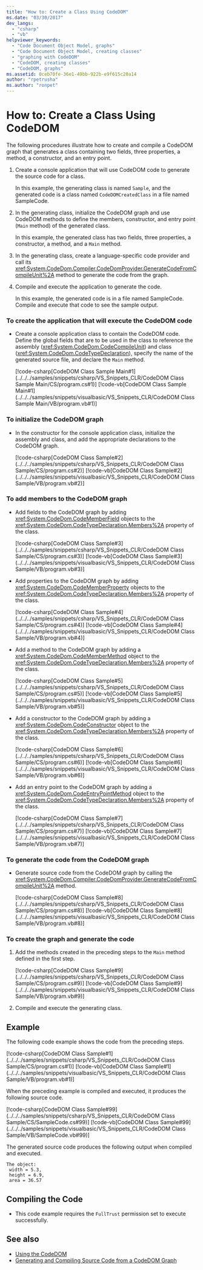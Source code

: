 ```yaml
---
title: "How to: Create a Class Using CodeDOM"
ms.date: "03/30/2017"
dev_langs: 
  - "csharp"
  - "vb"
helpviewer_keywords: 
  - "Code Document Object Model, graphs"
  - "Code Document Object Model, creating classes"
  - "graphing with CodeDOM"
  - "CodeDOM, creating classes"
  - "CodeDOM, graphs"
ms.assetid: 0ceb70fe-36e1-49bb-922b-e9f615c20a14
author: "rpetrusha"
ms.author: "ronpet"
---
```

# How to: Create a Class Using CodeDOM
The following procedures illustrate how to create and compile a CodeDOM graph that generates a class containing two fields, three properties, a method, a constructor, and an entry point.  
  
1. Create a console application that will use CodeDOM code to generate the source code for a class.  
  
     In this example, the generating class is named `Sample`, and the generated code is a class named `CodeDOMCreatedClass` in a file named SampleCode.  
  
2. In the generating class, initialize the CodeDOM graph and use CodeDOM methods to define the members, constructor, and entry point (`Main` method) of the generated class.  
  
     In this example, the generated class has two fields, three properties, a constructor, a method, and a `Main` method.  
  
3. In the generating class, create a language-specific code provider and call its <xref:System.CodeDom.Compiler.CodeDomProvider.GenerateCodeFromCompileUnit%2A> method to generate the code from the graph.  
  
4. Compile and execute the application to generate the code.  
  
     In this example, the generated code is in a file named SampleCode. Compile and execute that code to see the sample output.  
  
### To create the application that will execute the CodeDOM code  
  
- Create a console application class to contain the CodeDOM code. Define the global fields that are to be used in the class to reference the assembly (<xref:System.CodeDom.CodeCompileUnit>) and class (<xref:System.CodeDom.CodeTypeDeclaration>), specify the name of the generated source file, and declare the `Main` method.  
  
     [!code-csharp[CodeDOM Class Sample Main#1](../../../samples/snippets/csharp/VS_Snippets_CLR/CodeDOM Class Sample Main/CS/program.cs#1)]
     [!code-vb[CodeDOM Class Sample Main#1](../../../samples/snippets/visualbasic/VS_Snippets_CLR/CodeDOM Class Sample Main/VB/program.vb#1)]  
  
### To initialize the CodeDOM graph  
  
- In the constructor for the console application class, initialize the assembly and class, and add the appropriate declarations to the CodeDOM graph.  
  
     [!code-csharp[CodeDOM Class Sample#2](../../../samples/snippets/csharp/VS_Snippets_CLR/CodeDOM Class Sample/CS/program.cs#2)]
     [!code-vb[CodeDOM Class Sample#2](../../../samples/snippets/visualbasic/VS_Snippets_CLR/CodeDOM Class Sample/VB/program.vb#2)]  
  
### To add members to the CodeDOM graph  
  
- Add fields to the CodeDOM graph by adding <xref:System.CodeDom.CodeMemberField> objects to the <xref:System.CodeDom.CodeTypeDeclaration.Members%2A> property of the class.  
  
     [!code-csharp[CodeDOM Class Sample#3](../../../samples/snippets/csharp/VS_Snippets_CLR/CodeDOM Class Sample/CS/program.cs#3)]
     [!code-vb[CodeDOM Class Sample#3](../../../samples/snippets/visualbasic/VS_Snippets_CLR/CodeDOM Class Sample/VB/program.vb#3)]  
  
- Add properties to the CodeDOM graph by adding <xref:System.CodeDom.CodeMemberProperty> objects to the <xref:System.CodeDom.CodeTypeDeclaration.Members%2A> property of the class.  
  
     [!code-csharp[CodeDOM Class Sample#4](../../../samples/snippets/csharp/VS_Snippets_CLR/CodeDOM Class Sample/CS/program.cs#4)]
     [!code-vb[CodeDOM Class Sample#4](../../../samples/snippets/visualbasic/VS_Snippets_CLR/CodeDOM Class Sample/VB/program.vb#4)]  
  
- Add a method to the CodeDOM graph by adding a <xref:System.CodeDom.CodeMemberMethod> object to the <xref:System.CodeDom.CodeTypeDeclaration.Members%2A> property of the class.  
  
     [!code-csharp[CodeDOM Class Sample#5](../../../samples/snippets/csharp/VS_Snippets_CLR/CodeDOM Class Sample/CS/program.cs#5)]
     [!code-vb[CodeDOM Class Sample#5](../../../samples/snippets/visualbasic/VS_Snippets_CLR/CodeDOM Class Sample/VB/program.vb#5)]  
  
- Add a constructor to the CodeDOM graph by adding a <xref:System.CodeDom.CodeConstructor> object to the <xref:System.CodeDom.CodeTypeDeclaration.Members%2A> property of the class.  
  
     [!code-csharp[CodeDOM Class Sample#6](../../../samples/snippets/csharp/VS_Snippets_CLR/CodeDOM Class Sample/CS/program.cs#6)]
     [!code-vb[CodeDOM Class Sample#6](../../../samples/snippets/visualbasic/VS_Snippets_CLR/CodeDOM Class Sample/VB/program.vb#6)]  
  
- Add an entry point to the CodeDOM graph by adding a <xref:System.CodeDom.CodeEntryPointMethod> object to the <xref:System.CodeDom.CodeTypeDeclaration.Members%2A> property of the class.  
  
     [!code-csharp[CodeDOM Class Sample#7](../../../samples/snippets/csharp/VS_Snippets_CLR/CodeDOM Class Sample/CS/program.cs#7)]
     [!code-vb[CodeDOM Class Sample#7](../../../samples/snippets/visualbasic/VS_Snippets_CLR/CodeDOM Class Sample/VB/program.vb#7)]  
  
### To generate the code from the CodeDOM graph  
  
- Generate source code from the CodeDOM graph by calling the <xref:System.CodeDom.Compiler.CodeDomProvider.GenerateCodeFromCompileUnit%2A> method.  
  
     [!code-csharp[CodeDOM Class Sample#8](../../../samples/snippets/csharp/VS_Snippets_CLR/CodeDOM Class Sample/CS/program.cs#8)]
     [!code-vb[CodeDOM Class Sample#8](../../../samples/snippets/visualbasic/VS_Snippets_CLR/CodeDOM Class Sample/VB/program.vb#8)]  
  
### To create the graph and generate the code  
  
1. Add the methods created in the preceding steps to the `Main` method defined in the first step.  
  
     [!code-csharp[CodeDOM Class Sample#9](../../../samples/snippets/csharp/VS_Snippets_CLR/CodeDOM Class Sample/CS/program.cs#9)]
     [!code-vb[CodeDOM Class Sample#9](../../../samples/snippets/visualbasic/VS_Snippets_CLR/CodeDOM Class Sample/VB/program.vb#9)]  
  
2. Compile and execute the generating class.  
  
## Example  
 The following code example shows the code from the preceding steps.  
  
 [!code-csharp[CodeDOM Class Sample#1](../../../samples/snippets/csharp/VS_Snippets_CLR/CodeDOM Class Sample/CS/program.cs#1)]
 [!code-vb[CodeDOM Class Sample#1](../../../samples/snippets/visualbasic/VS_Snippets_CLR/CodeDOM Class Sample/VB/program.vb#1)]  
  
 When the preceding example is compiled and executed, it produces the following source code.  
  
 [!code-csharp[CodeDOM Class Sample#99](../../../samples/snippets/csharp/VS_Snippets_CLR/CodeDOM Class Sample/CS/SampleCode.cs#99)]
 [!code-vb[CodeDOM Class Sample#99](../../../samples/snippets/visualbasic/VS_Snippets_CLR/CodeDOM Class Sample/VB/SampleCode.vb#99)]  
  
 The generated source code produces the following output when compiled and executed.  
  
```output
The object:  
 width = 5.3,  
 height = 6.9,  
 area = 36.57  
```  
  
## Compiling the Code  
  
- This code example requires the `FullTrust` permission set to execute successfully.  
  
## See also

- [Using the CodeDOM](using-the-codedom.md)
- [Generating and Compiling Source Code from a CodeDOM Graph](generating-and-compiling-source-code-from-a-codedom-graph.md)
